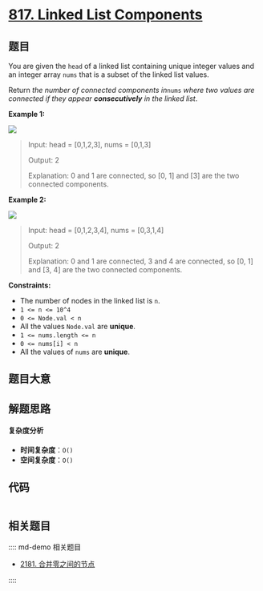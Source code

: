# [817. Linked List Components](https://leetcode.com/problems/linked-list-components/)

## 题目

You are given the `head` of a linked list containing unique integer values and
an integer array `nums` that is a subset of the linked list values.

Return _the number of connected components in_`nums` _where two values are
connected if they appear **consecutively** in the linked list_.

**Example 1:**

![](https://assets.leetcode.com/uploads/2021/07/22/lc-linkedlistcom1.jpg)

> Input: head = [0,1,2,3], nums = [0,1,3]
>
> Output: 2
>
> Explanation: 0 and 1 are connected, so [0, 1] and [3] are the two connected components.

**Example 2:**

![](https://assets.leetcode.com/uploads/2021/07/22/lc-linkedlistcom2.jpg)

> Input: head = [0,1,2,3,4], nums = [0,3,1,4]
>
> Output: 2
>
> Explanation: 0 and 1 are connected, 3 and 4 are connected, so [0, 1] and [3, 4] are the two connected components.

**Constraints:**

- The number of nodes in the linked list is `n`.
- `1 <= n <= 10^4`
- `0 <= Node.val < n`
- All the values `Node.val` are **unique**.
- `1 <= nums.length <= n`
- `0 <= nums[i] < n`
- All the values of `nums` are **unique**.

## 题目大意

## 解题思路

#### 复杂度分析

- **时间复杂度**：`O()`
- **空间复杂度**：`O()`

## 代码

```javascript

```

## 相关题目

:::: md-demo 相关题目

- [2181. 合并零之间的节点](https://leetcode.com/problems/merge-nodes-in-between-zeros)

::::
